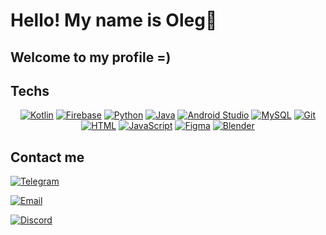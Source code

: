 # Hello! My name is Oleg🍊
## Welcome to my profile =)

## Techs

<div align="center">
    <a href="https://kotlinlang.org/"><img src="https://ziadoua.github.io/m3-Markdown-Badges/badges/Kotlin/kotlin1.svg" alt="Kotlin"></a>
    <a href="https://firebase.google.com"><img src="https://ziadoua.github.io/m3-Markdown-Badges/badges/Firebase/firebase1.svg" alt="Firebase"></a>
    <a href="https://www.python.org/"><img src="https://ziadoua.github.io/m3-Markdown-Badges/badges/Python/python2.svg" alt="Python"></a>
    <a href="https://www.java.com/"><img src="https://ziadoua.github.io/m3-Markdown-Badges/badges/Java/java1.svg" alt="Java"></a>
    <a href="https://developer.android.com/studio?hl=ru"><img src="https://ziadoua.github.io/m3-Markdown-Badges/badges/AndroidStudio/androidstudio1.svg" alt="Android Studio"></a>
    <a href="https://www.mysql.com"><img src="https://ziadoua.github.io/m3-Markdown-Badges/badges/MySQL/mysql2.svg" alt="MySQL"></a>
    <a href="https://git-scm.com/"><img src="https://ziadoua.github.io/m3-Markdown-Badges/badges/Git/git2.svg" alt="Git"></a>
    <a href="https://developer.mozilla.org/en-US/docs/Web/HTML"><img src="https://ziadoua.github.io/m3-Markdown-Badges/badges/HTML/html2.svg" alt="HTML"></a>
    <a href="https://developer.mozilla.org/en-US/docs/Web/JavaScript"><img src="https://ziadoua.github.io/m3-Markdown-Badges/badges/Javascript/javascript2.svg" alt="JavaScript"></a>
    <a href="https://www.figma.com/"><img src="https://ziadoua.github.io/m3-Markdown-Badges/badges/Figma/figma2.svg" alt="Figma"></a>
    <a href="https://www.blender.com/"><img src="https://ziadoua.github.io/m3-Markdown-Badges/badges/Blender/blender2.svg" alt="Blender"></a>  
</div>

## Contact me

[![Telegram](https://ziadoua.github.io/m3-Markdown-Badges/badges/Telegram/telegram3.svg)](https://t.me/shefyo)
  
[![Email](https://ziadoua.github.io/m3-Markdown-Badges/badges/Mail/mail2.svg)](olegshefner6@gmail.com)

[![Discord](https://ziadoua.github.io/m3-Markdown-Badges/badges/Discord/discord1.svg)](discordapp.com/users/416263237412061194)
